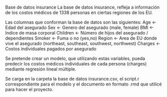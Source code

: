 Base de datos insurance
La base de datos insurance, refleja a información de los costos médicos de 1338 personas en ciertas regiones de los EU.

Las columnas que conforman la base de datos son las siguientes:
Age <- Edad del asegurado
Sex <- Genero del asegurado (male, female)
BMI <- Indice de masa corporal
Children <- Número de hijos del asegurado / dependientes 
Smoker <- Fuma o no (yes,no)
Region <- Area de EU donde vive el asegurado (northeast, southeast, southwest, northwest)
Charges <- Costos individuales pagados por asegurado

Se pretende crear un modelo, que utilizando estas variables, pueda predecir los costos médicos individuales de cada persona (charges) mediante regresión lineal múltiple.

Se carga en la carpeta la base de datos insurance.csv, el script.r correspondiente para el modelo y el documento en formato .rmd que utilicé para hacer el proyecto.

